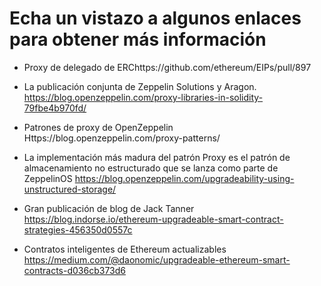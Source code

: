 # Echa un vistazo a algunos enlaces para obtener más información

- Proxy de delegado de ERChttps://github.com/ethereum/EIPs/pull/897

- La publicación conjunta de Zeppelin Solutions y Aragon.
  https://blog.openzeppelin.com/proxy-libraries-in-solidity-79fbe4b970fd/

- Patrones de proxy de OpenZeppelin
  Https://blog.openzeppelin.com/proxy-patterns/

- La implementación más madura del patrón Proxy es el patrón de almacenamiento no estructurado que se lanza como parte de ZeppelinOS
  https://blog.openzeppelin.com/upgradeability-using-unstructured-storage/

- Gran publicación de blog de Jack Tanner
  https://blog.indorse.io/ethereum-upgradeable-smart-contract-strategies-456350d0557c

- Contratos inteligentes de Ethereum actualizables
  https://medium.com/@daonomic/upgradeable-ethereum-smart-contracts-d036cb373d6